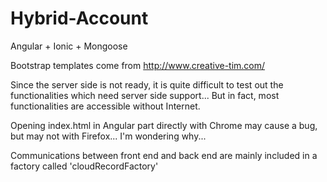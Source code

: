 # Hybrid-Account
Angular + Ionic + Mongoose

Bootstrap templates come from http://www.creative-tim.com/

Since the server side is not ready, it is quite difficult to test out the functionalities which need server side support... But in fact, most functionalities are accessible without Internet.

Opening index.html in Angular part directly with Chrome may cause a bug, but may not with Firefox... I'm wondering why...

Communications between front end and back end are mainly included in a factory called 'cloudRecordFactory'
